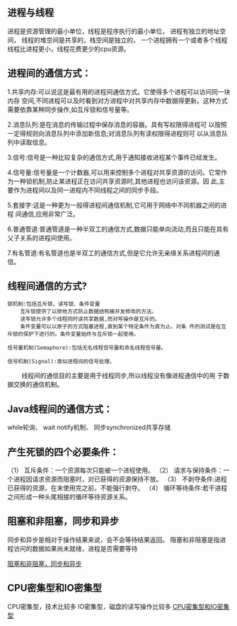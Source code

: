 ## 进程与线程
进程是资源管理的最小单位，线程是程序执行的最小单位，
进程有独立的地址空间，   线程的堆空间是共享的，栈空间是独立的，
一个进程拥有一个或者多个线程
线程比进程更小，线程花费更少的cpu资源。

## 进程间的通信方式：

1.共享内存:可以说这是最有用的进程间通信方式。它使得多个进程可以访问同一块内存 空间,不同进程可以及时看到对方进程中对共享内存中数据得更新。这种方式 需要依靠某种同步操作,如互斥锁和信号量等。

2.消息队列:是在消息的传输过程中保存消息的容器。具有写权限得进程可 以按照一定得规则向消息队列中添加新信息;对消息队列有读权限得进程则可 以从消息队列中读取信息。

3.信号:信号是一种比较复杂的通信方式,用于通知接收进程某个事件已经发生。

4.信号量:信号量是一个计数器,可以用来控制多个进程对共享资源的访问。它常作 为一种锁机制,防止某进程正在访问共享资源时,其他进程也访问该资源。因 此,主要作为进程间以及同一进程内不同线程之间的同步手段。

5.套接字:这是一种更为一般得进程间通信机制,它可用于网络中不同机器之间的进程 间通信,应用非常广泛。

6.普通管道:普通管道是一种半双工的通信方式,数据只能单向流动,而且只能在具有 父子关系的进程间使用。

7.有名管道:有名管道也是半双工的通信方式,但是它允许无亲缘关系进程间的通信。


## 线程间通信的方式?

    锁机制:包括互斥锁、读写锁、条件变量
        互斥锁提供了以排他方式防止数据结构被并发修改的方法。
        读写锁允许多个线程同时读共享数据,而对写操作是互斥的。
        条件变量可以以原子的方式阻塞进程,直到某个特定条件为真为止。对条 件的测试是在互斥锁的保护下进行的。条件变量始终与互斥锁一起使用。

    信号量机制(Semaphore):包括无名线程信号量和命名线程信号量。

    信号机制(Signal):类似进程间的信号处理。

     线程间的通信目的主要是用于线程同步,所以线程没有像进程通信中的用 于数据交换的通信机制。


## Java线程间的通信方式：
while轮询、 wait notify机制、 同步synchronized共享存储

## 产生死锁的四个必要条件：
（1） 互斥条件：一个资源每次只能被一个进程使用。
（2） 请求与保持条件：一个进程因请求资源而阻塞时，对已获得的资源保持不放。
（3） 不剥夺条件:进程已获得的资源，在末使用完之前，不能强行剥夺。
（4） 循环等待条件:若干进程之间形成一种头尾相接的循环等待资源关系。

## 阻塞和非阻塞，同步和异步
同步和异步是相对于操作结果来说，会不会等待结果返回。
阻塞和非阻塞是指进程访问的数据如果尚未就绪，进程是否需要等待

[阻塞和非阻塞，同步和异步](https://blog.csdn.net/reed1991/article/details/53165005)


## CPU密集型和IO密集型
CPU密集型，技术比较多
IO密集型，磁盘的读写操作比较多
[CPU密集型和IO密集型](https://blog.csdn.net/reed1991/article/details/53900628)

